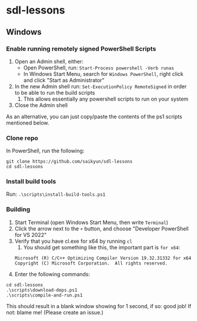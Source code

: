 # sdl-lessons


## Windows

### Enable running remotely signed PowerShell Scripts

1. Open an Admin shell, either:
   - Open PowerShell, run: `Start-Process powershell -Verb runas`
   - In Windows Start Menu, search for `Windows PowerShell`, right click and click "Start as Administrator"
2. In the new Admin shell run: `Set-ExecutionPolicy RemoteSigned` in order to be able to run the build scripts
   1. This allows essentially any powershell scripts to run on your system
3. Close the Admin shell

As an alternative, you can just copy/paste the contents of the ps1 scripts mentioned below.

### Clone repo

In PowerShell, run the following:
```
git clone https://github.com/saikyun/sdl-lessons
cd sdl-lessons
```

### Install build tools

Run: `.\scripts\install-build-tools.ps1`

### Building

1. Start Terminal (open Windows Start Menu, then write `Terminal`)
2. Click the arrow next to the `+` button, and choose "Developer PowerShell for VS 2022"
2. Verify that you have cl.exe for x64 by running `cl`
   1. You should get something like this, the important part is `for x64`:
   ```
   Microsoft (R) C/C++ Optimizing Compiler Version 19.32.31332 for x64
   Copyright (C) Microsoft Corporation.  All rights reserved.
   ```
3. Enter the following commands:
```
cd sdl-lessons
.\scripts\download-deps.ps1
.\scripts\compile-and-run.ps1
```

This should result in a blank window showing for 1 second, if so: good job! If not: blame me! (Please create an issue.)
